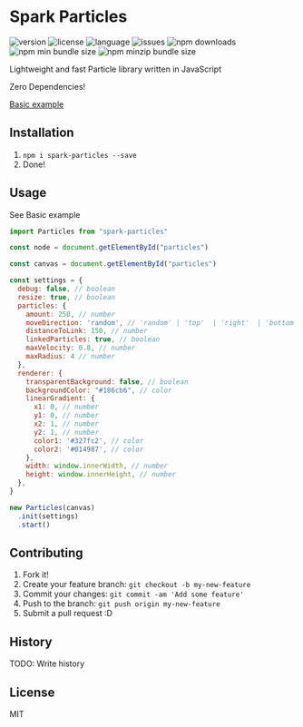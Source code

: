 # Spark Particles
![version](https://img.shields.io/npm/v/spark-particles?style=for-the-badge)
![license](https://img.shields.io/npm/l/spark-particles?style=for-the-badge)
![language](https://img.shields.io/github/languages/top/gelltorn/particles?style=for-the-badge)
![issues](https://img.shields.io/github/issues/gelltorn/particles?style=for-the-badge)
![npm downloads](https://img.shields.io/npm/dt/spark-particles?style=for-the-badge)
![npm min bundle size](https://img.shields.io/bundlephobia/min/spark-particles?style=for-the-badge)
![npm minzip bundle size](https://img.shields.io/bundlephobia/minzip/spark-particles?style=for-the-badge)

Lightweight and fast Particle library written in JavaScript

Zero Dependencies!

[Basic example](https://gelltorn.github.io/particles/examples/basic/)

## Installation
1. `npm i spark-particles --save`
2. Done!
## Usage
See Basic example

```javascript
import Particles from "spark-particles"

const node = document.getElementById("particles")

const canvas = document.getElementById("particles")

const settings = {
  debug: false, // boolean
  resize: true, // boolean
  particles: {
    amount: 250, // number
    moveDirection: 'random', // 'random' | 'top'  | 'right'  | 'bottom'  | 'left' 
    distanceToLink: 150, // number
    linkedParticles: true, // boolean
    maxVelocity: 0.8, // number
    maxRadius: 4 // number
  },
  renderer: {
    transparentBackground: false, // boolean
    backgroundColor: "#186cb6", // color
    linearGradient: {
      x1: 0, // number
      y1: 0, // number
      x2: 1, // number
      y2: 1, // number
      color1: '#327fc2', // color
      color2: '#014987', // color
    },
    width: window.innerWidth, // number
    height: window.innerHeight, // number
  },
}

new Particles(canvas)
  .init(settings)
  .start()

```
## Contributing
1. Fork it!
2. Create your feature branch: `git checkout -b my-new-feature`
3. Commit your changes: `git commit -am 'Add some feature'`
4. Push to the branch: `git push origin my-new-feature`
5. Submit a pull request :D
## History
TODO: Write history
## License
MIT